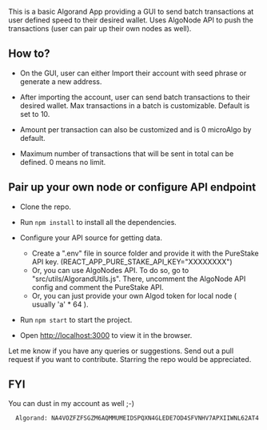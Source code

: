 This is a basic Algorand App providing a GUI to send batch transactions at user defined speed to their desired wallet. Uses AlgoNode API to push the transactions (user can pair up their own nodes as well).

## How to?


- On the GUI, user can either Import their account with seed phrase or generate a new address.

- After importing the account, user can send batch transactions to their desired wallet. Max transactions in a batch is customizable. Default is set to 10.

- Amount per transaction can also be customized and is 0 microAlgo by default.

- Maximum number of transactions that will be sent in total can be defined. 0 means no limit.

## Pair up your own node or configure API endpoint

- Clone the repo.

- Run `npm install` to install all the dependencies.

- Configure your API source for getting data.
    - Create a ".env" file in source folder and provide it with the PureStake API key. (REACT_APP_PURE_STAKE_API_KEY="XXXXXXXX")
    - Or, you can use AlgoNodes API. To do so, go to "src/utils/AlgorandUtils.js". There, uncomment the  AlgoNode API config and comment the PureStake API.
    - Or, you can just provide your own Algod token for local node ( usually 'a' * 64 ).

- Run `npm start` to start the project.
- Open [http://localhost:3000](http://localhost:3000) to view it in the browser.



Let me know if you have any queries or suggestions. Send out a pull request if you want to contribute. 
Starring the repo would be appreciated. 

## FYI
You can dust in my account as well ;-)

``` 
  Algorand: NA4VOZFZFSGZM6AQMMUMEIDSPQXN4GLEDE7OD4SFVNHV7APXIIWNL62AT4
```
